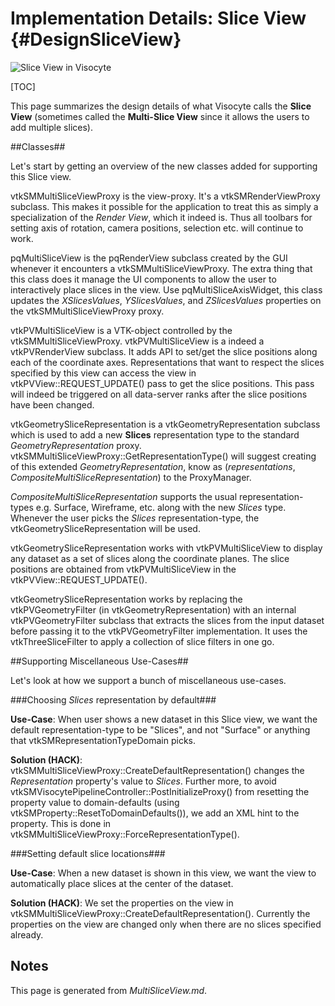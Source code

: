 Implementation Details: Slice View    {#DesignSliceView}
===================================

![Slice View in Visocyte](sliceview.png)

[TOC]

This page summarizes the design details of what Visocyte calls the **Slice
View** (sometimes called the **Multi-Slice View** since it allows the users to
add multiple slices).

##Classes##

Let's start by getting an overview of the new classes added for supporting this
Slice view.

vtkSMMultiSliceViewProxy is the view-proxy. It's a vtkSMRenderViewProxy
subclass. This makes it possible for the application to treat this as simply a
specialization of the *Render View*, which it indeed is. Thus all toolbars for
setting axis of rotation, camera positions, selection etc. will continue to
work.

pqMultiSliceView is the pqRenderView subclass created by the GUI whenever it
encounters a vtkSMMultiSliceViewProxy. The extra thing that this class does it
manage the UI components to allow the user to interactively place slices in the
view. Use pqMultiSliceAxisWidget, this class updates the *XSlicesValues*,
*YSlicesValues*, and *ZSlicesValues* properties on the vtkSMMultiSliceViewProxy
proxy.

vtkPVMultiSliceView is a VTK-object controlled by the
vtkSMMultiSliceViewProxy. vtkPVMultiSliceView is a indeed a vtkPVRenderView
subclass. It adds API to set/get the slice positions along each of the
coordinate axes. Representations that want to respect the slices specified by
this view can access the view in vtkPVView::REQUEST_UPDATE() pass to get the
slice positions. This pass will indeed be triggered on all data-server ranks
after the slice positions have been changed.

vtkGeometrySliceRepresentation is a vtkGeometryRepresentation subclass which is
used to add a new **Slices** representation type to the standard
*GeometryRepresentation* proxy.
vtkSMMultiSliceViewProxy::GetRepresentationType() will suggest creating of this
extended *GeometryRepresentation*, know as
(*representations*, *CompositeMultiSliceRepresentation*) to the ProxyManager.

*CompositeMultiSliceRepresentation* supports the usual representation-types e.g.
Surface, Wireframe, etc. along with the new *Slices* type. Whenever the user
picks the *Slices* representation-type, the vtkGeometrySliceRepresentation will
be used.

vtkGeometrySliceRepresentation works with vtkPVMultiSliceView to display any
dataset as a set of slices along the coordinate planes. The slice positions are
obtained from vtkPVMultiSliceView in the vtkPVView::REQUEST_UPDATE().

vtkGeometrySliceRepresentation works by replacing the vtkPVGeometryFilter (in
vtkGeometryRepresentation) with an internal vtkPVGeometryFilter subclass that
extracts the slices from the input dataset before passing it to the
vtkPVGeometryFilter implementation. It uses the vtkThreeSliceFilter to apply a
collection of slice filters in one go.

##Supporting Miscellaneous Use-Cases##

Let's look at how we support a bunch of miscellaneous use-cases.

###Choosing *Slices* representation by default###

**Use-Case**: When user shows a new dataset in this Slice view, we want the
default representation-type to be "Slices", and not "Surface" or anything
that vtkSMRepresentationTypeDomain picks.

**Solution (HACK)**: vtkSMMultiSliceViewProxy::CreateDefaultRepresentation()
changes the *Representation* property's value to *Slices*. Further more, to
avoid vtkSMVisocytePipelineController::PostInitializeProxy() from resetting the
property value to domain-defaults (using
vtkSMProperty::ResetToDomainDefaults()), we add an XML hint to the property.
This is done in vtkSMMultiSliceViewProxy::ForceRepresentationType().

###Setting default slice locations###

**Use-Case**: When a new dataset is shown in this view, we want the view to
automatically place slices at the center of the dataset.

**Solution (HACK)**: We set the properties on the view in
vtkSMMultiSliceViewProxy::CreateDefaultRepresentation(). Currently the
properties on the view are changed only when there are no slices specified
already.

Notes
------
This page is generated from *MultiSliceView.md*.
